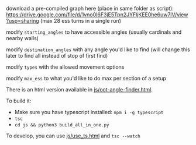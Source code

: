 download a pre-compiled graph here (place in same folder as script): https://drive.google.com/file/d/1vno0I6F3jE5Tpn2JYFljKEE0he6uw7lV/view?usp=sharing (max 28 ess turns in a single run)

modify `starting_angles` to have accessible angles (usually cardinals and nearby walls)

modify `destination_angles` with any angle you'd like to find (will change this later to find all instead of stop of first find)

modify `types` with the allowed movement options

modify `max_ess` to what you'd like to do max per section of a setup


There is an html version available in [js/oot-angle-finder.html](js/oot-angle-finder.html).

To build it:
* Make sure you have typescript installed: `npm i -g typescript`
* `tsc`
* `cd js && python3 build_all_in_one.py`

To develop, you can use [js/use_ts.html](js/use_ts.html) and `tsc --watch`